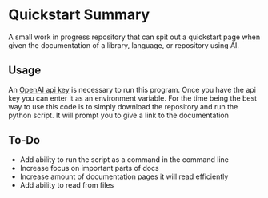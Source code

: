 # Quickstart Summary

A small work in progress repository that can spit out a quickstart page when given the documentation of a library, language, or repository using AI. 

## Usage
An [OpenAI api key](https://platform.openai.com/api-keys) is necessary to run this program. Once you have the api key you can enter it as an environment variable.
For the time being the best way to use this code is to simply download the repository and run the python script. It will prompt you to give a link to the documentation

## To-Do
- Add ability to run the script as a command in the command line
- Increase focus on important parts of docs
- Increase amount of documentation pages it will read efficiently
- Add ability to read from files
